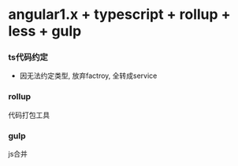 angular1.x + typescript + rollup + less + gulp
=======================================
### ts代码约定
- 因无法约定类型, 放弃factroy, 全转成service

### rollup
代码打包工具

### gulp
js合并
